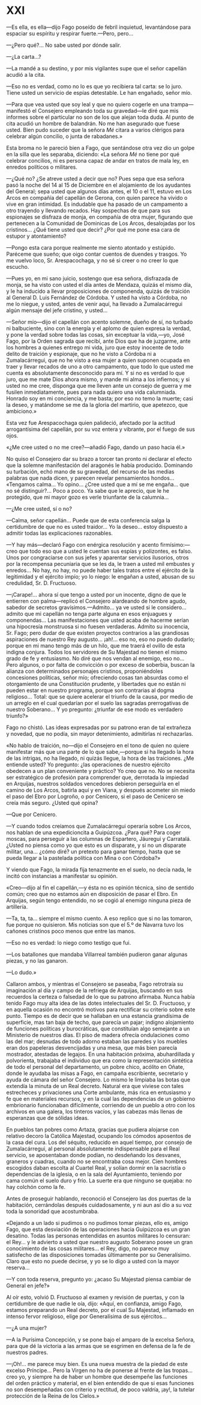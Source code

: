 # XXI

—Es ella, es ella—dijo Fago poseído de febril inquietud, levantándose para
espaciar su espíritu y respirar fuerte.—Pero, pero...

—¿Pero qué?... No sabe usted por dónde salir.

—¿La carta...?

—La mandé a su destino, y por mis vigilantes supe que el señor capellán acudió
a la cita.

—Eso no es verdad, como no lo es que yo recibiera tal carta: se lo juro. Tiene
usted un servicio de espías detestable. Le han engañado, señor mío.

—Para que vea usted que soy leal y que no quiero cogerle en una
trampa—manifestó el Consejero empleando toda su gravedad—le diré que mis
informes sobre el particular no son de los que alejan toda duda. Al punto de
cita acudió un hombre de balandrán. No me han asegurado que fuese usted. Bien
pudo suceder que la señora *Mé* citara a varios clérigos para celebrar algún
concilio, o junta de rabadanes.»

Esta broma no le pareció bien a Fago, que sentándose otra vez dio un golpe en
la silla que les separaba, diciendo: «La señora *Mé* no tiene por qué celebrar
concilios, ni es persona capaz de andar en tratos de mala ley, en enredos
políticos o militares.

—¿Qué no? ¿Se atreve usted a decir que no? Pues sepa que esa señora pasó la
noche del 14 al 15 de Diciembre en el alojamiento de los ayudantes del General;
sepa usted que algunos días antes, el 10 o el 11, estuvo en Los Arcos en
compañía del capellán de Gerona, con quien parece ha vivido o vive en gran
intimidad. Es indudable que ha pasado de un campamento a otro trayendo
y llevando recados. Hay sospechas de que para sus espionajes se disfraza de
monja, en compañía de otra mujer, figurando que pertenecen a la Comunidad de
Dominicas de Los Arcos, desalojadas por los cristinos... ¿Qué tiene usted que
decir? ¿Por qué me pone esa cara de estupor y atontamiento?

—Pongo esta cara porque realmente me siento atontado y estúpido. Paréceme que
sueño; que oigo contar cuentos de duendes y trasgos. Yo me vuelvo loco, Sr.
Arespacochaga, y no sé si creer o no creer lo que escucho.

—Pues yo, en mi sano juicio, sostengo que esa señora, disfrazada de monja, se
ha visto con usted el día antes de Mendaza, quizás el mismo día, y le ha
inducido a llevar proposiciones de componenda, quizás de traición al General D.
Luis Fernández de Córdoba. Y usted ha visto a Córdoba, no me lo niegue,
y usted, antes de venir aquí, ha llevado a Zumalacárregui algún mensaje del
jefe cristino, y usted...

—Señor mío—dijo el capellán con acento solemne, dueño de sí, no turbado ni
balbuciente, sino con la energía y el aplomo de quien expresa la verdad, y pone
la verdad sobre todas las cosas, sin exceptuar la vida,—yo, José Fago, por la
Orden sagrada que recibí, ante Dios que ha de juzgarme, ante los hombres
a quienes entrego mi vida, juro que estoy inocente de todo delito de traición
y espionaje, que no he visto a Córdoba ni a Zumalacárregui, que no he visto
a esa mujer a quien suponen ocupada en traer y llevar recados de uno a otro
campamento, que todo lo que usted me cuenta es absolutamente desconocido para
mí. Y si no es verdad lo que juro, que me mate Dios ahora mismo, y mande mi
alma a los infiernos; y si usted no me cree, disponga que me lleven ante un
consejo de guerra y me fusilen inmediatamente, pues para nada quiero una vida
calumniada. Honrado soy en mi conciencia, y me basta; por eso no temo la
muerte; casi la deseo, y matándome se me da la gloria del martirio, que
apetezco, que ambiciono.»

Esta vez fue Arespacochaga quien palideció, afectado por la actitud
arrogantísima del capellán, por su voz entera y vibrante, por el fuego de sus
ojos.

«¿Me cree usted o no me cree?—añadió Fago, dando un paso hacia él.»

No quiso el Consejero dar su brazo a torcer tan pronto ni declarar el efecto
que la solemne manifestación del aragonés le había producido. Dominando su
turbación, echó mano de su gravedad, del recurso de las medias palabras que
nada dicen, y parecen revelar pensamientos hondos... «Tengamos calma... Yo
opino... ¿Cree usted que a mí se me engaña... que no sé distinguir?... Poco
a poco. Ya sabe que le aprecio, que le he protegido, que mi mayor gozo es verle
triunfante de la calumnia...

—¿Me cree usted, sí o no?

—Calma, señor capellán... Puede que de esta conferencia salga la certidumbre de
que no es usted traidor... Yo la deseo... estoy dispuesto a admitir todas las
explicaciones razonables.

—Y hay más—declaró Fago con enérgica resolución y acento firmísimo:—creo que
todo eso que a usted le cuentan sus espías y polizontes, es falso. Unos por
congraciarse con sus jefes y aparentar servicios ilusorios, otros por la
recompensa pecuniaria que se les da, le traen a usted mil embustes y enredos...
No hay, no hay, no puede haber tales tratos entre el ejército de la legitimidad
y el ejército impío; yo lo niego: le engañan a usted, abusan de su credulidad,
Sr. D. Fructuoso.

—¡Carape!... ahora sí que tengo a usted por un inocente, digno de que le
entierren con palma—replicó el Consejero alardeando de hombre agudo, sabedor de
secretos gravísimos.—Admito... ya ve usted si le considero... admito que mi
capellán no tenga parte alguna en esos enjuagues y componendas... Las
manifestaciones que usted acaba de hacerme serían una hipocresía monstruosa si
no fuesen verdaderas. Admito su inocencia, Sr. Fago; pero dudar de que existen
proyectos contrarios a las grandiosas aspiraciones de nuestro Rey augusto...
¡ah!... eso no, eso no puedo dudarlo; porque en mi mano tengo más de un hilo,
que me traerá el ovillo de esta indigna conjura. Todos los servidores de Su
Majestad no tienen el mismo grado de fe y entusiasmo. No diré que nos vendan al
enemigo, eso no... Pero algunos, o por falta de convicción o por exceso de
soberbia, buscan la alianza con determinados personajes cristinos,
proponiéndoles concesiones políticas, señor mío; ofreciendo cosas tan absurdas
como el otorgamiento de una Constitución prudente, y libertades que no están ni
pueden estar en nuestro programa, porque son contrarias al dogma religioso...
Total: que se quiere acelerar el triunfo de la causa, por medio de un arreglo
en el cual quedarían por el suelo las sagradas prerrogativas de nuestro
Soberano... Y yo pregunto: ¿triunfar de ese modo es verdadero triunfo?»

Fago no chistó. Las ideas expresadas por su patrono eran de tal extrañeza
y novedad, que no podía, sin mayor detenimiento, admitirlas ni rechazarlas.

«No hablo de traición, no—dijo el Consejero en el tono de quien no quiere
manifestar más que una parte de lo que sabe,—porque si ha llegado la hora de
las intrigas, no ha llegado, ni quizás llegue, la hora de las traiciones. ¿Me
entiende usted? Yo pregunto: ¿las operaciones de nuestro ejército obedecen a un
plan conveniente y práctico? Yo creo que no. No se necesita ser estratégico de
profesión para comprender que, derrotada la impiedad en Arquijas, nuestros
soldados vencedores debieron perseguirla en el camino de Los Arcos, batirla
aquí y en Viana, y después acometer sin miedo el paso del Ebro por Logroño,
o por Cenicero, si el paso de Cenicero se creía más seguro. ¿Usted qué opina?

—Que por Cenicero.

—Y cuando todos creíamos que Zumalacárregui operaría sobre Los Arcos, nos
hablan de una expedicioncita a Guipúzcoa. ¿Para qué? Para coger moscas, para
perseguir a las columnas de Espartero, Jáuregui y Carratalá. ¿Usted no piensa
como yo que esto es un disparate, y si no un disparate militar, una... ¿cómo
diré? un pretexto para ganar tiempo, hasta que se pueda llegar a la pastelada
política con Mina o con Córdoba?» 

Y viendo que Fago, la mirada fija tenazmente en el suelo, no decía nada, le
incitó con instancias a manifestar su opinión.

«Creo—dijo al fin el capellán,—y ésta no es opinión técnica, sino de sentido
común; creo que no estamos aún en disposición de pasar el Ebro. En Arquijas,
según tengo entendido, no se cogió al enemigo ninguna pieza de artillería.

—Ta, ta, ta... siempre el mismo cuento. A eso replico que si no las tomaron,
fue porque no quisieron. Mis noticias son que el 5.º de Navarra tuvo los
cañones cristinos poco menos que entre las manos.

—Eso no es verdad: lo niego como testigo que fui.

—Los batallones que mandaba Villarreal también pudieron ganar algunas piezas,
y no las ganaron.

—Lo dudo.»

Callaron ambos, y mientras el Consejero se paseaba, Fago retrotraía su
imaginación al día y campo de la refriega de Arquijas, buscando en sus
recuerdos la certeza o falsedad de lo que su patrono afirmaba. Nunca había
tenido Fago muy alta idea de las dotes intelectuales del Sr. D. Fructuoso, y en
aquella ocasión no encontró motivos para rectificar su criterio sobre este
punto. Tiempo es de decir que se hallaban en una estancia grandísima de
superficie, mas tan baja de techo, que parecía un pajar; indigno alojamiento de
funciones políticas y burocráticas, que constituían algo semejante a un
Ministerio de nuestros días. El piso de madera ofrecía ondulaciones como las
del mar; desnudas de todo adorno estaban las paredes y los muebles eran dos
papeleras desvencijadas y una mesa, que más bien parecía mostrador, atestadas
de legajos. En una habitación próxima, abuhardillada y polvorienta, trabajaba
el individuo que era como la representación sintética de todo el personal del
departamento, un pobre chico, acólito en Oñate, donde le ayudaba las misas
a Fago, en campaña escribiente, secretario y ayuda de cámara del señor
Consejero. Lo mismo le limpiaba las botas que extendía la minuta de un Real
decreto. Natural era que viviese con tales estrecheces y privaciones una Corte
ambulante, más rica en entusiasmo y fe que en materiales recursos, y en la cual
las dependencias de un gobierno embrionario funcionaban difícilmente, corriendo
de un pueblo a otro con los archivos en una galera, los tinteros vacíos, y las
cabezas más llenas de esperanzas que de sólidas ideas.

En pueblos tan pobres como Artaza, gracias que pudiera alojarse con relativo
decoro la Católica Majestad, ocupando los cómodos aposentos de la casa del
cura. Los del séquito, reducido en aquel tiempo, por consejo de Zumalacárregui,
al personal absolutamente indispensable para el Real servicio, se aposentaban
donde podían, no desdeñando los desvanes, graneros y cuadras, cuando no se
encontraba cosa mejor. Cien hombres escogidos daban escolta al Cuartel Real,
y solían dormir en la sacristía o dependencias de la iglesia, o en la sala del
Ayuntamiento, teniendo por cama común el suelo duro y frío. La suerte era que
ninguno se quejaba: no hay colchón como la fe.

Antes de proseguir hablando, reconoció el Consejero las dos puertas de la
habitación, cerrándolas después cuidadosamente, y ni aun así dio a su voz toda
la sonoridad que acostumbraba.

«Dejando a un lado si pudimos o no pudimos tomar piezas, ello es, amigo Fago,
que esta desviación de las operaciones hacia Guipúzcoa es un gran desatino.
Todas las personas entendidas en asuntos militares lo censuran: el Rey... y le
advierto a usted que nuestro augusto Soberano posee un gran conocimiento de las
cosas militares... el Rey, digo, no parece muy satisfecho de las disposiciones
tomadas últimamente por su Generalísimo. Claro que esto no puede decirse, y yo
se lo digo a usted con la mayor reserva...

—Y con toda reserva, pregunto yo: ¿acaso Su Majestad piensa cambiar de General
en jefe?»

Al oír esto, volvió D. Fructuoso al examen y revisión de puertas, y con la
certidumbre de que nadie le oía, dijo: «Aquí, en confianza, amigo Fago, estamos
preparando un Real decreto, por el cual Su Majestad, inflamado en intenso
fervor religioso, elige por Generalísima de sus ejércitos...

—¿A una mujer?

—A la Purísima Concepción, y se pone bajo el amparo de la excelsa Señora, para
que dé la victoria a las armas que se esgrimen en defensa de la fe de nuestros
padres.

—¡Oh!... me parece muy bien. Es una nueva muestra de la piedad de este excelso
Príncipe... Pero la Virgen no ha de ponerse al frente de las tropas... creo yo,
y siempre ha de haber un hombre que desempeñe las funciones del orden práctico
y material, en el bien entendido de que si esas funciones no son desempeñadas
con criterio y rectitud, de poco valdría, ¡ay!, la tutelar protección de la
Reina de los Cielos.»
